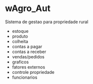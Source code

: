 # wAgro_Aut
Sistema de gestao para propriedade rural
  - estoque
  - produto
  - colheita
  - contas a pagar
  - contas a receber
  - vendas/pedidos
  - graficos
  - fatores externos
  - controle propriedade
  - funcionarios
